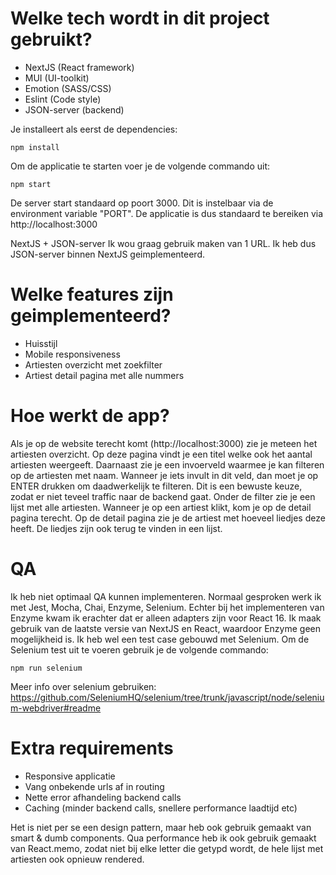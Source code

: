 # Welke tech wordt in dit project gebruikt?
- NextJS (React framework)
- MUI (UI-toolkit)
- Emotion (SASS/CSS)
- Eslint (Code style)
- JSON-server (backend)

Je installeert als eerst de dependencies:
```
npm install
```

Om de applicatie te starten voer je de volgende commando uit:
```
npm start
```

De server start standaard op poort 3000. Dit is instelbaar via de environment variable "PORT".
De applicatie is dus standaard te bereiken via http://localhost:3000

NextJS + JSON-server
Ik wou graag gebruik maken van 1 URL. Ik heb dus JSON-server binnen NextJS geimplementeerd.

# Welke features zijn geimplementeerd?
- Huisstijl
- Mobile responsiveness
- Artiesten overzicht met zoekfilter
- Artiest detail pagina met alle nummers

# Hoe werkt de app?
Als je op de website terecht komt (http://localhost:3000) zie je meteen het artiesten overzicht.
Op deze pagina vindt je een titel welke ook het aantal artiesten weergeeft.
Daarnaast zie je een invoerveld waarmee je kan filteren op de artiesten met naam.
Wanneer je iets invult in dit veld, dan moet je op ENTER drukken om daadwerkelijk te filteren.
Dit is een bewuste keuze, zodat er niet teveel traffic naar de backend gaat.
Onder de filter zie je een lijst met alle artiesten. Wanneer je op een artiest klikt, kom je op de detail pagina terecht.
Op de detail pagina zie je de artiest met hoeveel liedjes deze heeft.
De liedjes zijn ook terug te vinden in een lijst.

# QA
Ik heb niet optimaal QA kunnen implementeren. Normaal gesproken werk ik met Jest, Mocha, Chai, Enzyme, Selenium.
Echter bij het implementeren van Enzyme kwam ik erachter dat er alleen adapters zijn voor React 16.
Ik maak gebruik van de laatste versie van NextJS en React, waardoor Enzyme geen mogelijkheid is.
Ik heb wel een test case gebouwd met Selenium. Om de Selenium test uit te voeren gebruik je de volgende commando:
```
npm run selenium
```

Meer info over selenium gebruiken: https://github.com/SeleniumHQ/selenium/tree/trunk/javascript/node/selenium-webdriver#readme

# Extra requirements
- Responsive applicatie
- Vang onbekende urls af in routing
- Nette error afhandeling backend calls
- Caching (minder backend calls, snellere performance laadtijd etc)

Het is niet per se een design pattern, maar heb ook gebruik gemaakt van smart & dumb components.
Qua performance heb ik ook gebruik gemaakt van React.memo, zodat niet bij elke letter die getypd wordt, de hele lijst met artiesten ook opnieuw rendered.
